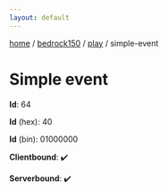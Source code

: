 ```yaml
---
layout: default
---
```


[home](/)  /  [bedrock150](/protocol/bedrock150)  /  [play](/protocol/bedrock150/play)  /  simple-event

# Simple event

**Id**: 64

**Id** (hex): 40

**Id** (bin): 01000000

**Clientbound**: ✔️

**Serverbound**: ✔️
